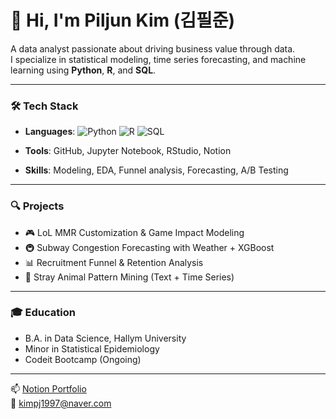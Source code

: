 # 👋 Hi, I'm Piljun Kim (김필준)

A data analyst passionate about driving business value through data.  
I specialize in statistical modeling, time series forecasting, and machine learning using **Python**, **R**, and **SQL**.

---

### 🛠 Tech Stack  
- **Languages**: ![Python](https://img.shields.io/badge/Python-3776AB?style=flat&logo=python&logoColor=white)
![R](https://img.shields.io/badge/R-276DC3?style=flat&logo=r&logoColor=white)
![SQL](https://img.shields.io/badge/SQL-4479A1?style=flat&logo=postgresql&logoColor=white)

- **Tools**: GitHub, Jupyter Notebook, RStudio, Notion  
- **Skills**: Modeling, EDA, Funnel analysis, Forecasting, A/B Testing

---

### 🔍 Projects  
- 🎮 LoL MMR Customization & Game Impact Modeling  
- 🚇 Subway Congestion Forecasting with Weather + XGBoost  
- 📊 Recruitment Funnel & Retention Analysis  
- 🐶 Stray Animal Pattern Mining (Text + Time Series)

---

### 🎓 Education  
- B.A. in Data Science, Hallym University  
- Minor in Statistical Epidemiology  
- Codeit Bootcamp (Ongoing)

---

📫 [Notion Portfolio](https://notion.so/abbb0b673a594e5899f3ad4a2880e666)  
📧 kimpj1997@naver.com
